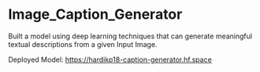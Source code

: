 # Image_Caption_Generator
Built a model using deep learning techniques that can generate meaningful textual descriptions from a given Input Image.

Deployed Model: https://hardikp18-caption-generator.hf.space

